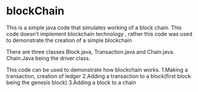 # blockChain
This is a simple java code that simulates working of a block chain.
This code doesn't implement blockchain technology , rather this code was used to demonstrate the creation of a simple blockchain

There are three classes Block.java, Transaction.java and Chain.java.
Chain.Java being the driver class.

This code can be used to demonstrate how blockchain works.
1.Making a transaction, creation of ledger
2.Adding a transaction to a block(first block being the genesis block)
3.Adding a block to a chain

